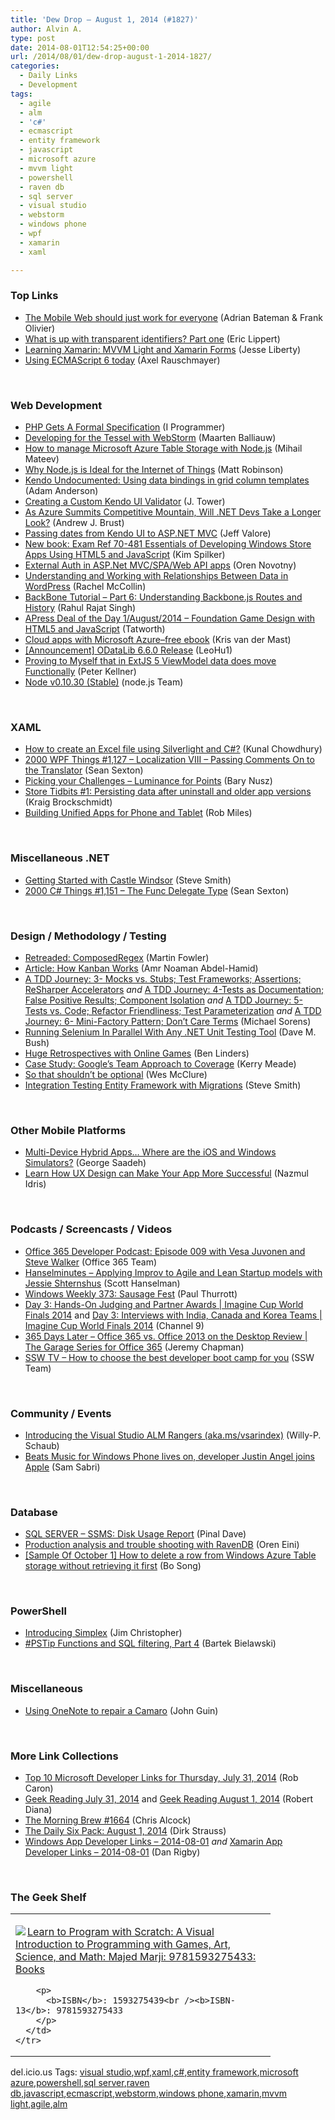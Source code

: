 ```yaml
---
title: 'Dew Drop – August 1, 2014 (#1827)'
author: Alvin A.
type: post
date: 2014-08-01T12:54:25+00:00
url: /2014/08/01/dew-drop-august-1-2014-1827/
categories:
  - Daily Links
  - Development
tags:
  - agile
  - alm
  - 'c#'
  - ecmascript
  - entity framework
  - javascript
  - microsoft azure
  - mvvm light
  - powershell
  - raven db
  - sql server
  - visual studio
  - webstorm
  - windows phone
  - wpf
  - xamarin
  - xaml

---
```

### <a name="top"></a>Top Links

  * <a href="http://blogs.msdn.com/b/ie/archive/2014/07/31/the-mobile-web-should-just-work-for-everyone.aspx" target="_blank">The Mobile Web should just work for everyone</a> (Adrian Bateman & Frank Olivier)
  * <a href="http://ericlippert.com/2014/07/31/transparent-identifiers-part-one/" target="_blank">What is up with transparent identifiers? Part one</a> (Eric Lippert)
  * <a href="http://blog.falafel.com/learning-xamarin-mvvm-light-xamarin-forms/" target="_blank">Learning Xamarin: MVVM Light and Xamarin Forms</a> (Jesse Liberty)
  * <a href="http://feedproxy.google.com/~r/2ality/~3/5AabrIhujt0/es6-today.html" target="_blank">Using ECMAScript 6 today</a> (Axel Rauschmayer)

&nbsp;

### <a name="web"></a>Web Development

  * <a href="http://www.i-programmer.info/news/98-languages/7592-php-gets-a-formal-specification.html" target="_blank">PHP Gets A Formal Specification</a> (I Programmer)
  * <a href="http://blog.maartenballiauw.be/post/2014/07/31/Developing-for-the-Tessel-with-WebStorm.aspx" target="_blank">Developing for the Tessel with WebStorm</a> (Maarten Balliauw)
  * <a href="http://www.infragistics.com/community/blogs/mihail_mateev/archive/2014/07/31/how-to-manage-microsoft-azure-table-storage-with-node-js.aspx" target="_blank">How to manage Microsoft Azure Table Storage with Node.js</a> (Mihail Mateev)
  * <a href="http://feedproxy.google.com/~r/ProgrammableWeb/~3/kOaBmxAiVXY/31" target="_blank">Why Node.js is Ideal for the Internet of Things</a> (Matt Robinson)
  * <a href="http://blog.falafel.com/kendo-undocumented-using-data-bindings-grid-column-templates/" target="_blank">Kendo Undocumented: Using data bindings in grid column templates</a> (Adam Anderson)
  * <a href="http://blog.falafel.com/creating-custom-kendo-ui-validator/" target="_blank">Creating a Custom Kendo UI Validator</a> (J. Tower)
  * <a href="http://visualstudiomagazine.com/articles/2014/07/31/azure-net-devs.aspx" target="_blank">As Azure Summits Competitive Mountain, Will .NET Devs Take a Longer Look?</a> (Andrew J. Brust)
  * <a href="http://blog.falafel.com/passing-dates-kendo-ui-aspnet/" target="_blank">Passing dates from Kendo UI to ASP.NET MVC</a> (Jeff Valore)
  * <a href="http://blogs.msdn.com/b/microsoft_press/archive/2014/07/31/new-book-exam-ref-70-481-essentials-of-developing-windows-store-apps-using-html5-and-javascript.aspx" target="_blank">New book: Exam Ref 70-481 Essentials of Developing Windows Store Apps Using HTML5 and JavaScript</a> (Kim Spilker)
  * <a href="http://blog.novotny.org/2014/07/31/external-auth-in-asp-net-mvcspaweb-api-apps/" target="_blank">External Auth in ASP.Net MVC/SPA/Web API apps</a> (Oren Novotny)
  * <a href="http://code.tutsplus.com/tutorials/understanding-and-working-with-relationships-between-data-in-wordpress--cms-20632" target="_blank">Understanding and Working with Relationships Between Data in WordPress</a> (Rachel McCollin)
  * <a href="http://www.codeproject.com/Articles/803073/BackBone-Tutorial-Part-Understanding-Backbone-js-R" target="_blank">BackBone Tutorial – Part 6: Understanding Backbone.js Routes and History</a> (Rahul Rajat Singh)
  * <a href="http://feedproxy.google.com/~r/geekswithblogs/~3/L431dhvfqQg/apress-deal-of-the-day-1august2014---foundation-game-design.aspx" target="_blank">APress Deal of the Day 1/August/2014 &#8211; Foundation Game Design with HTML5 and JavaScript</a> (Tatworth)
  * <a href="http://blog.krisvandermast.com/CloudAppsWithMicrosoftAzurefreeEbook.aspx" target="_blank">Cloud apps with Microsoft Azure–free ebook</a> (Kris van der Mast)
  * <a href="http://blogs.msdn.com/b/odatateam/archive/2014/08/01/announcement-odatalib-6-6-0-release.aspx" target="_blank">[Announcement] ODataLib 6.6.0 Release</a> (LeoHu1)
  * <a href="http://peterkellner.net/2014/07/31/proving-extjs-5-viewmodel-data-move-functionally/" target="_blank">Proving to Myself that in ExtJS 5 ViewModel data does move Functionally</a> (Peter Kellner)
  * <a href="http://blog.nodejs.org/2014/07/31/node-v0-10-30-stable/" target="_blank">Node v0.10.30 (Stable)</a> (node.js Team)

&nbsp;

### <a name="silverlight"></a>XAML

  * <a href="http://feedproxy.google.com/~r/kunal2383/~3/X6pc3RdSqHc/programatically-create-excel-file.html" target="_blank">How to create an Excel file using Silverlight and C#?</a> (Kunal Chowdhury)
  * <a href="http://wpf.2000things.com/2014/08/01/1127-localization-viii-passing-comments-on-to-the-translator/" target="_blank">2000 WPF Things #1,127 – Localization VIII – Passing Comments On to the Translator</a> (Sean Sexton)
  * <a href="http://blog.falafel.com/picking-challenges-luminance-points/" target="_blank">Picking your Challenges – Luminance for Points</a> (Bary Nusz)
  * <a href="http://www.kraigbrockschmidt.com/2014/07/31/store-tidbits-1-persisting-data-after-uninstall-and-older-app-versions/" target="_blank">Store Tidbits #1: Persisting data after uninstall and older app versions</a> (Kraig Brockschmidt)
  * <a href="http://www.robmiles.com/journal/2014/7/31/rob-on" target="_blank">Building Unified Apps for Phone and Tablet</a> (Rob Miles)

&nbsp;

### <a name="dotnet"></a>Miscellaneous .NET

  * <a href="http://ardalis.com:80/getting-started-with-castle-windsor" target="_blank">Getting Started with Castle Windsor</a> (Steve Smith)
  * <a href="http://csharp.2000things.com/2014/08/01/1151-the-func-delegate-type/" target="_blank">2000 C# Things #1,151 – The Func Delegate Type</a> (Sean Sexton)

&nbsp;

### <a name="design"></a>Design / Methodology / Testing

  * <a href="http://martinfowler.com/bliki/ComposedRegex.html" target="_blank">Retreaded: ComposedRegex</a> (Martin Fowler)
  * <a href="http://www.infoq.com/articles/how-kanban-works?utm_campaign=infoq_content&utm_source=infoq&utm_medium=feed&utm_term=global" target="_blank">Article: How Kanban Works</a> (Amr Noaman Abdel-Hamid)
  * <a href="https://www.simple-talk.com/dotnet/.net-framework/a-tdd-journey-3--mocks-vs.-stubs-test-frameworks-assertions-resharper-accelerators/" target="_blank">A TDD Journey: 3- Mocks vs. Stubs; Test Frameworks; Assertions; ReSharper Accelerators</a> _and_ <a href="https://www.simple-talk.com/dotnet/.net-framework/a-tdd-journey-4-tests-as-documentation-false-positive-results-component-isolation/" target="_blank">A TDD Journey: 4-Tests as Documentation; False Positive Results; Component Isolation</a> _and_ <a href="https://www.simple-talk.com/dotnet/.net-framework/a-tdd-journey-5--tests-vs.-code-refactor-friendliness-test-parameterization/" target="_blank">A TDD Journey: 5- Tests vs. Code; Refactor Friendliness; Test Parameterization</a> _and_ <a href="https://www.simple-talk.com/dotnet/.net-framework/a-tdd-journey-6--mini-factory-pattern-don&rsquo;t-care-terms-/" target="_blank">A TDD Journey: 6- Mini-Factory Pattern; Don’t Care Terms</a> (Michael Sorens)
  * <a href="http://blog.dmbcllc.com/running-selenium-in-parallel-with-any-net-unit-testing-tool/" target="_blank">Running Selenium In Parallel With Any .NET Unit Testing Tool</a> (Dave M. Bush)
  * <a href="http://www.infoq.com/news/2014/07/huge-retrospectives-online-games?utm_campaign=infoq_content&utm_source=infoq&utm_medium=feed&utm_term=global" target="_blank">Huge Retrospectives with Online Games</a> (Ben Linders)
  * <a href="http://blog.ncover.com/case-study-googles-team-approach-coverage/" target="_blank">Case Study: Google’s Team Approach to Coverage</a> (Kerry Meade)
  * <a href="http://www.wesmcclure.com/so-that-shouldnt-be-optional/" target="_blank">So that shouldn’t be optional</a> (Wes McClure)
  * <a href="http://blog.falafel.com/integration-testing-entity-framework-migrations/" target="_blank">Integration Testing Entity Framework with Migrations</a> (Steve Smith)

&nbsp;

### <a name="mobile"></a>Other Mobile Platforms

  * <a href="http://blog.falafel.com/multi-device-hybrid-apps-ios-windows-simulators/" target="_blank">Multi-Device Hybrid Apps… Where are the iOS and Windows Simulators?</a> (George Saadeh)
  * <a href="http://feedproxy.google.com/~r/blogspot/hsDu/~3/ByO0C01aaoE/learn-how-ux-design-can-make-your-app.html" target="_blank">Learn How UX Design can Make Your App More Successful</a> (Nazmul Idris)

&nbsp;

### <a name="podcasts"></a>Podcasts / Screencasts / Videos

  * <a href="http://blogs.office.com/2014/07/31/office-365-developer-podcast-episode-009-vesa-juvonen-steve-walker/" target="_blank">Office 365 Developer Podcast: Episode 009 with Vesa Juvonen and Steve Walker</a> (Office 365 Team)
  * <a href="http://feedproxy.google.com/~r/HanselminutesWMA/~3/qWrwt8uC7Xs/default.aspx" target="_blank">Hanselminutes &#8211; Applying Improv to Agile and Lean Startup models with Jessie Shternshus</a> (Scott Hanselman)
  * <a href="http://winsupersite.com/podcasts/windows-weekly-373-sausage-fest" target="_blank">Windows Weekly 373: Sausage Fest</a> (Paul Thurrott)
  * <a href="http://channel9.msdn.com/Events/Imagine-Cup/World-Finals-2014/Day-3-Hands-On-Judging-and-Partner-Awards" target="_blank">Day 3: Hands-On Judging and Partner Awards | Imagine Cup World Finals 2014</a> and <a href="http://channel9.msdn.com/Events/Imagine-Cup/World-Finals-2014/Day-3-Interviews-with-India-Canada-and-Korea-Teams" target="_blank">Day 3: Interviews with India, Canada and Korea Teams | Imagine Cup World Finals 2014</a> (Channel 9)
  * <a href="http://channel9.msdn.com/Shows/The-Garage-Series-for-Office-365/365-Days-Later-Office-365-vs-Office-2013-on-the-Desktop-Review" target="_blank">365 Days Later &#8211; Office 365 vs. Office 2013 on the Desktop Review | The Garage Series for Office 365</a> (Jeremy Chapman)
  * <a href="http://tv.ssw.com/5490/how-to-choose-the-best-developer-boot-camp-for-you" target="_blank">SSW TV &#8211; How to choose the best developer boot camp for you</a> (SSW Team)

&nbsp;

### <a name="events"></a>Community / Events

  * <a href="http://blogs.msdn.com/b/willy-peter_schaub/archive/2014/08/01/introducing-the-visual-studio-alm-rangers-aka-ms-vsarindex.aspx" target="_blank">Introducing the Visual Studio ALM Rangers (aka.ms/vsarindex)</a> (Willy-P. Schaub)
  * <a href="http://feedproxy.google.com/~r/wmexperts/~3/Ocg2-QbucFA/story01.htm" target="_blank">Beats Music for Windows Phone lives on, developer Justin Angel joins Apple</a> (Sam Sabri)

&nbsp;

### <a name="sql"></a>Database

  * <a href="http://blog.sqlauthority.com/2014/08/01/sql-server-ssms-disk-usage-report/" target="_blank">SQL SERVER – SSMS: Disk Usage Report</a> (Pinal Dave)
  * <a href="http://feedproxy.google.com/~r/AyendeRahien/~3/nkQ9W5CTZSw/production-analysis-and-trouble-shooting-with-ravendb" target="_blank">Production analysis and trouble shooting with RavenDB</a> (Oren Eini)
  * <a href="http://blogs.msdn.com/b/codefx/archive/2014/08/01/sample-of-october-1-how-to-delete-a-row-from-windows-azure-table-storage-without-retrieving-it-first.aspx" target="_blank">[Sample Of October 1] How to delete a row from Windows Azure Table storage without retrieving it first</a> (Bo Song)

&nbsp;

### <a name="ps"></a>PowerShell

  * <a href="http://www.beefycode.com/post/Introducing-Simplex.aspx" target="_blank">Introducing Simplex</a> (Jim Christopher)
  * <a href="http://www.powershellmagazine.com/2014/07/31/pstip-functions-and-sql-filtering-part-4/" target="_blank">#PSTip Functions and SQL filtering, Part 4</a> (Bartek Bielawski)

&nbsp;

### <a name="misc"></a>Miscellaneous

  * <a href="http://blogs.msdn.com/b/johnguin/archive/2014/07/31/using-onenote-to-repair-a-camaro.aspx" target="_blank">Using OneNote to repair a Camaro</a> (John Guin)

&nbsp;

### <a name="links"></a>More Link Collections

  * <a href="http://blogs.msdn.com/b/robcaron/archive/2014/07/31/top-10-microsoft-developer-links-for-thursday-july-31-2014.aspx" target="_blank">Top 10 Microsoft Developer Links for Thursday, July 31, 2014</a> (Rob Caron)
  * <a href="http://feeds.regulargeek.com/~r/RegularGeek/~3/VIvR56_HIj8/" target="_blank">Geek Reading July 31, 2014</a> and <a href="http://feeds.regulargeek.com/~r/RegularGeek/~3/z_ApC9I-I04/" target="_blank">Geek Reading August 1, 2014</a> (Robert Diana)
  * <a href="http://feedproxy.google.com/~r/ReflectivePerspective/~3/IyNUqFHmQlE/" target="_blank">The Morning Brew #1664</a> (Chris Alcock)
  * <a href="http://feeds.feedblitz.com/~/70761327/0/dirkstrauss~The-Daily-Six-Pack-August" target="_blank">The Daily Six Pack: August 1, 2014</a> (Dirk Strauss)
  * <a href="http://windowsappdev.com/2014/07/windows-app-developer-links-2014-08-01/" target="_blank">Windows App Developer Links &#8211; 2014-08-01</a> _and_ <a href="http://xamarinappdev.com/2014/07/xamarin-app-developer-links-2014-08-01/" target="_blank">Xamarin App Developer Links &#8211; 2014-08-01</a> (Dan Rigby)

&nbsp;

### <a name="shelf"></a>The Geek Shelf

<div id="scid:7dc1bd33-94bd-46fd-a20b-0131235bcd47:d6a5f76c-12c0-4f76-8779-fb1bbd53650d" class="wlWriterEditableSmartContent" style="float: none; padding-bottom: 0px; padding-top: 0px; padding-left: 0px; margin: 0px; display: inline; padding-right: 0px">
  <table cellspacing="0" cellpadding="2" width="400" border="0" unselectable="on">
    <tr>
      <td valign="top" width="400">
        <p>
          <a title="Learn to Program with Scratch: A Visual Introduction to Programming with Games, Art, Science, and Math: Majed Marji: 9781593275433: Books" href="http://www.amazon.com/exec/obidos/ASIN/1593275439/alvinashcraft-20"><img data-recalc-dims="1" decoding="async" src="https://i0.wp.com/images.amazon.com/images/P/1593275439.01.MZZZZZZZ.jpg?w=660" border="0" align="left" style="float:left" />Learn to Program with Scratch: A Visual Introduction to Programming with Games, Art, Science, and Math: Majed Marji: 9781593275433: Books</a>
        </p>
        
        <p>
          <b>ISBN</b>: 1593275439<br /><b>ISBN-13</b>: 9781593275433
        </p>
      </td>
    </tr>
  </table>
</div>

<div id="scid:0767317B-992E-4b12-91E0-4F059A8CECA8:eca862dd-b9f4-4646-ad78-416122b55f5c" class="wlWriterEditableSmartContent" style="float: none; padding-bottom: 0px; padding-top: 0px; padding-left: 0px; margin: 0px; display: inline; padding-right: 0px">
  del.icio.us Tags: <a href="http://del.icio.us/popular/visual+studio" rel="tag">visual studio</a>,<a href="http://del.icio.us/popular/wpf" rel="tag">wpf</a>,<a href="http://del.icio.us/popular/xaml" rel="tag">xaml</a>,<a href="http://del.icio.us/popular/c%23" rel="tag">c#</a>,<a href="http://del.icio.us/popular/entity+framework" rel="tag">entity framework</a>,<a href="http://del.icio.us/popular/microsoft+azure" rel="tag">microsoft azure</a>,<a href="http://del.icio.us/popular/powershell" rel="tag">powershell</a>,<a href="http://del.icio.us/popular/sql+server" rel="tag">sql server</a>,<a href="http://del.icio.us/popular/raven+db" rel="tag">raven db</a>,<a href="http://del.icio.us/popular/javascript" rel="tag">javascript</a>,<a href="http://del.icio.us/popular/ecmascript" rel="tag">ecmascript</a>,<a href="http://del.icio.us/popular/webstorm" rel="tag">webstorm</a>,<a href="http://del.icio.us/popular/windows+phone" rel="tag">windows phone</a>,<a href="http://del.icio.us/popular/xamarin" rel="tag">xamarin</a>,<a href="http://del.icio.us/popular/mvvm+light" rel="tag">mvvm light</a>,<a href="http://del.icio.us/popular/agile" rel="tag">agile</a>,<a href="http://del.icio.us/popular/alm" rel="tag">alm</a>
</div>